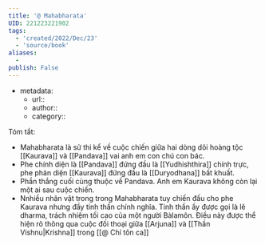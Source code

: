 ```yaml
---
title: '@ Mahabharata'
UID: 221223221902
tags:
  - 'created/2022/Dec/23'
  - 'source/book'
aliases:
  - 
publish: False
---
```

- metadata:
	- url::
	- author::
	- category::

Tóm tắt: 
- Mahabharata là sử thi kể về cuộc chiến giữa hai dòng dõi hoàng tộc [[Kaurava]] và [[Pandava]] vai anh em con chú con bác.
- Phe chính diện là [[Pandava]] đứng đầu là [[Yudhishthira]] chính trực, phe phản diện [[Kaurava]] đứng đầu là [[Duryodhana]] bất khuất.
- Phần thắng cuối cùng thuộc về Pandava. Anh em Kaurava không còn lại một ai sau cuộc chiến.
- Nnhiều nhân vật trong trong Mahabharata tuy chiến đấu cho phe Kaurava nhưng đầy tinh thần chính nghĩa. Tinh thần ấy được gọi là lẽ dharma, trách nhiệm tối cao của một người Bàlamôn. Điều này được thể hiện rõ thông qua cuộc đối thoại giữa [[Arjuna]] và [[Thần Vishnu|Krishna]] trong [[@ Chí tôn ca]]


